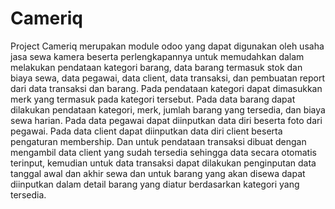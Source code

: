 <h1><b> Cameriq </b></h1>
Project Cameriq merupakan module odoo yang dapat digunakan oleh usaha jasa sewa kamera beserta perlengkapannya untuk memudahkan dalam melakukan pendataan kategori barang, data barang termasuk stok dan biaya sewa, data pegawai, data client, data transaksi, dan pembuatan report dari data transaksi dan barang.
Pada pendataan kategori dapat dimasukkan merk yang termasuk pada kategori tersebut. Pada data barang dapat dilakukan pendataan kategori, merk, jumlah barang yang tersedia, dan biaya sewa harian. Pada data pegawai dapat diinputkan data diri beserta foto dari pegawai. Pada data client dapat diinputkan data diri client beserta pengaturan membership. Dan untuk pendataan transaksi dibuat dengan mengambil data client yang sudah tersedia sehingga data secara otomatis terinput, kemudian untuk data transaksi dapat dilakukan penginputan data tanggal awal dan akhir sewa dan untuk barang yang akan disewa dapat diinputkan dalam detail barang yang diatur berdasarkan kategori yang tersedia.

